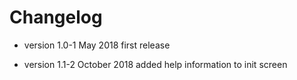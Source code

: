 # Changelog

* version 1.0-1 May 2018 
	first release

* version 1.1-2 October 2018
	added help information to init screen
	